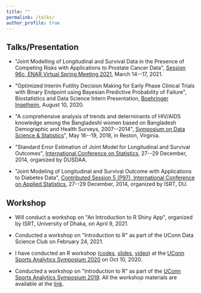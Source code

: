 ```yaml
---
title: ""
permalink: /talks/
author_profile: true
---
```


## Talks/Presentation
* "Joint Modelling of Longitudinal and Survival Data in the Presence of Competing Risks with Applications to Prostate Cancer Data", [Session 96c, ENAR Virtual Spring Meeting 2021](https://www.enarspring.org/agenda), March 14--17, 2021.

* "Optimized Interim Futility Decision Making for Early Phase Clinical Trials with Binary Endpoint using Bayesian Predictive Probability of Failure", Biostatistics and Data Science Intern Presentation, [Boehringer Ingelheim](https://www.boehringer-ingelheim.com/), August 10, 2020.

* "A comprehensive analysis of trends and determinants of HIV/AIDS knowledge among the Bangladeshi women based on Bangladesh Demographic and Health Surveys, 2007--2014", [Symposium on Data Science & Statistics](https://ww2.amstat.org/meetings/SDSS/2018/onlineprogram/AbstractDetails.cfm?AbstractID=304595)", May 16--19, 2018, in Reston, Virginia. 

* "Standard Error Estimation of Joint Model for Longitudinal and Survival Outcomes", [International Conference on Statistics](https://sites.google.com/site/dusdaa10/conference2015), 27--29 December, 2014, organized by DUSDAA.

* "Joint Modeling of Longitudinal and Survival Outcome with Applications to Diabetes Data", [Contributed Session 5 (P97), International Conference on Applied Statistics](https://docs.google.com/a/isrt.ac.bd/viewer?a=v&pid=sites&srcid=aXNydC5hYy5iZHxpY2FzMjAxNHxneDozYmZjNmFlMjBmMjljYzIx), 27--29 December, 2014, organized by ISRT, DU.

## Workshop 
* Will conduct a workshop on "An Introduction to R Shiny App", organized by ISRT, University of Dhaka, on April 9, 2021.

* Conducted a workshop on "Introduction to R" as part of the UConn Data Science Club on February 24, 2021.

* I have conducted an R workshop ([codes](https://github.com/mdtuhinsheikh/introR_ucsas2020), [slides](https://mdtuhinsheikh.github.io/introR_ucsas2020/#1), [video](https://uconn-cmr.webex.com/recordingservice/sites/uconn-cmr/recording/3e88f57314344e8db379fb744ab42cb1/playback)) at the [UConn Sports Analytics Symposium 2020](https://statds.org/events/ucsas2020/workshops.html) on Oct 10, 2020.

* Conducted a workshop on "Introduction to R" as part of the [UConn Sports Analytics Symposium 2019](https://statds.org/events/ucsas2019/). All the workshop materials are available at the [link](https://github.com/mdtuhinsheikh/introR_ucsas2019).



